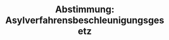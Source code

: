 ---
abstimmung:
  abstimmung: 1
  bundestagssitzung: 130
  legislaturperiode: 18
categories:
- Inneres
data:
- title: Abstimmungsergebnis 20151015_1-data.pdf
  url: /res/abstimmungsliste/20151015_1-data.pdf
- title: Abstimmungsergebnis 20151015_1_xls-data.csv
  url: /res/abstimmungsliste/analyses/20151015_1_xls-data.csv
documents:
- local: /res/abstimmungsdaten/018-130-01/1806185.pdf
  title: Drucksache 18/06185.pdf
  url: http://dip21.bundestag.de/dip21/btd/18/061/1806185.pdf
- local: /res/abstimmungsdaten/018-130-01/1806386.pdf
  title: Drucksache 18/06386.pdf
  url: http://dip21.bundestag.de/dip21/btd/18/063/1806386.pdf
ergebnis:
  cdu/csu:
    enthaltung: 0
    gesamt: 310
    ja: 301
    nein: 0
    nichtabgegeben: 9
    ungueltig: 0
  die.linke:
    enthaltung: 0
    gesamt: 64
    ja: 0
    nein: 57
    nichtabgegeben: 7
    ungueltig: 0
  file: 20151015_1_xls-data.csv
  gruenen:
    enthaltung: 0
    gesamt: 63
    ja: 1
    nein: 58
    nichtabgegeben: 4
    ungueltig: 0
  spd:
    enthaltung: 5
    gesamt: 193
    ja: 175
    nein: 1
    nichtabgegeben: 12
    ungueltig: 0
layout: abstimmung
links:
- title: https://www.bundestag.de/parlament/plenum/abstimmung/abstimmung?id=367
  url: https://www.bundestag.de/parlament/plenum/abstimmung/abstimmung?id=367
- title: http://www.abgeordnetenwatch.de/verschaerfung_des_asylrechts_asylpaket_i-1105-766.html
  url: http://www.abgeordnetenwatch.de/verschaerfung_des_asylrechts_asylpaket_i-1105-766.html
preview: "Deutscher Bundestag\n\n130. Sitzung des Deutschen Bundestages\nam Donnerstag,\
  \ 15.Oktober 2015\n\nEndg\xFCltiges Ergebnis der Namentlichen Abstimmung Nr. 1\n\
  \nGesetzentwurf der Fraktionen der CDU/CSU und SPD\nEntwurf eines Asylverfahrensbeschleunigungsgesetzes\n\
  hier: Artikel 1 Nummer 15, 16 und 19 des Gesetzentwurfs in der Ausschussfassung\n\
  (\xC4nderung der \xA7\xA7 47,48 und 59a des Asylverfahrensgesetzes)\n- Drucksachen\
  \ 18/6185 und 18/6386 -\n\nAbgegebene Stimmen insgesamt:\n\n598\n\nNicht abgegebene\
  \ Stimmen:\nJa-Stimmen:\n\n32\n477\n\nNein-Stimmen:\n\n116\n\nEnthaltungen:\n\n\
  5\n\nUng\xFCltige:\n\n0\n\nBerlin, den 15.10.2015\n\nBeginn: 12:40\nEnde: 12:43\n"
tags:
- Asyl
- Bleiberecht
- Integration
title: 'Abstimmung: Asylverfahrensbeschleunigungsgesetz'
---